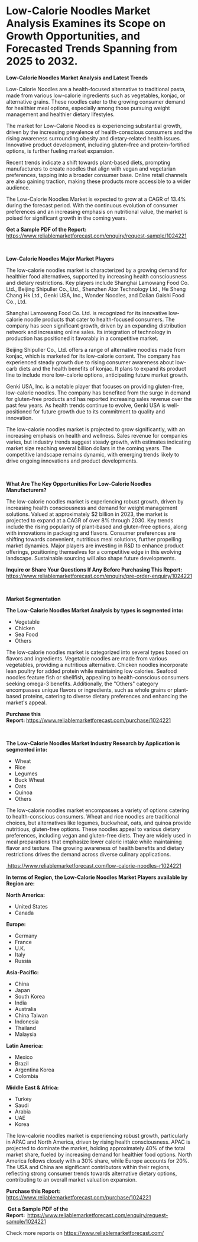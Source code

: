 <p><h1>Low-Calorie Noodles Market Analysis Examines its Scope on Growth Opportunities, and Forecasted Trends Spanning from 2025 to 2032.</h1></p><p><strong>Low-Calorie Noodles Market Analysis and Latest Trends</strong></p>
<p><p>Low-Calorie Noodles are a health-focused alternative to traditional pasta, made from various low-calorie ingredients such as vegetables, konjac, or alternative grains. These noodles cater to the growing consumer demand for healthier meal options, especially among those pursuing weight management and healthier dietary lifestyles. </p><p>The market for Low-Calorie Noodles is experiencing substantial growth, driven by the increasing prevalence of health-conscious consumers and the rising awareness surrounding obesity and dietary-related health issues. Innovative product development, including gluten-free and protein-fortified options, is further fueling market expansion. </p><p>Recent trends indicate a shift towards plant-based diets, prompting manufacturers to create noodles that align with vegan and vegetarian preferences, tapping into a broader consumer base. Online retail channels are also gaining traction, making these products more accessible to a wider audience. </p><p>The Low-Calorie Noodles Market is expected to grow at a CAGR of 13.4% during the forecast period. With the continuous evolution of consumer preferences and an increasing emphasis on nutritional value, the market is poised for significant growth in the coming years.</p></p>
<p><strong>Get a Sample PDF of the Report:&nbsp;</strong> <a href="https://www.reliablemarketforecast.com/enquiry/request-sample/1024221?utm_campaign=3203&utm_medium=2&utm_source=Github&utm_content=ia&utm_term=22032025&utm_id=low-calorie-noodles">https://www.reliablemarketforecast.com/enquiry/request-sample/1024221</a></p>
<p>&nbsp;</p>
<p><strong>Low-Calorie Noodles Major Market Players</strong></p>
<p><p>The low-calorie noodles market is characterized by a growing demand for healthier food alternatives, supported by increasing health consciousness and dietary restrictions. Key players include Shanghai Lamowang Food Co. Ltd., Beijing Shipuller Co., Ltd., Shenzhen Ator Technology Ltd., He Sheng Chang Hk Ltd., Genki USA, Inc., Wonder Noodles, and Dalian Gaishi Food Co., Ltd.</p><p>Shanghai Lamowang Food Co. Ltd. is recognized for its innovative low-calorie noodle products that cater to health-focused consumers. The company has seen significant growth, driven by an expanding distribution network and increasing online sales. Its integration of technology in production has positioned it favorably in a competitive market.</p><p>Beijing Shipuller Co., Ltd. offers a range of alternative noodles made from konjac, which is marketed for its low-calorie content. The company has experienced steady growth due to rising consumer awareness about low-carb diets and the health benefits of konjac. It plans to expand its product line to include more low-calorie options, anticipating future market growth.</p><p>Genki USA, Inc. is a notable player that focuses on providing gluten-free, low-calorie noodles. The company has benefited from the surge in demand for gluten-free products and has reported increasing sales revenue over the past few years. As health trends continue to evolve, Genki USA is well-positioned for future growth due to its commitment to quality and innovation.</p><p>The low-calorie noodles market is projected to grow significantly, with an increasing emphasis on health and wellness. Sales revenue for companies varies, but industry trends suggest steady growth, with estimates indicating market size reaching several billion dollars in the coming years. The competitive landscape remains dynamic, with emerging trends likely to drive ongoing innovations and product developments.</p></p>
<p>&nbsp;</p>
<p><strong>What Are The Key Opportunities For Low-Calorie Noodles Manufacturers?</strong></p>
<p><p>The low-calorie noodles market is experiencing robust growth, driven by increasing health consciousness and demand for weight management solutions. Valued at approximately $2 billion in 2023, the market is projected to expand at a CAGR of over 8% through 2030. Key trends include the rising popularity of plant-based and gluten-free options, along with innovations in packaging and flavors. Consumer preferences are shifting towards convenient, nutritious meal solutions, further propelling market dynamics. Major players are investing in R&D to enhance product offerings, positioning themselves for a competitive edge in this evolving landscape. Sustainable sourcing will also shape future developments.</p></p>
<p><strong>Inquire or Share Your Questions If Any Before Purchasing This Report:</strong> <a href="https://www.reliablemarketforecast.com/enquiry/pre-order-enquiry/1024221?utm_campaign=3203&utm_medium=2&utm_source=Github&utm_content=ia&utm_term=22032025&utm_id=low-calorie-noodles">https://www.reliablemarketforecast.com/enquiry/pre-order-enquiry/1024221</a></p>
<p>&nbsp;</p>
<p><strong>Market Segmentation</strong></p>
<p><strong>The Low-Calorie Noodles Market Analysis by types is segmented into:</strong></p>
<p><ul><li>Vegetable</li><li>Chicken</li><li>Sea Food</li><li>Others</li></ul></p>
<p><p>The low-calorie noodles market is categorized into several types based on flavors and ingredients. Vegetable noodles are made from various vegetables, providing a nutritious alternative. Chicken noodles incorporate lean poultry for added protein while maintaining low calories. Seafood noodles feature fish or shellfish, appealing to health-conscious consumers seeking omega-3 benefits. Additionally, the "Others" category encompasses unique flavors or ingredients, such as whole grains or plant-based proteins, catering to diverse dietary preferences and enhancing the market's appeal.</p></p>
<p><strong>Purchase this Report:&nbsp;</strong><a href="https://www.reliablemarketforecast.com/purchase/1024221?utm_campaign=3203&utm_medium=2&utm_source=Github&utm_content=ia&utm_term=22032025&utm_id=low-calorie-noodles">https://www.reliablemarketforecast.com/purchase/1024221</a></p>
<p>&nbsp;</p>
<p><strong>The Low-Calorie Noodles Market Industry Research by Application is segmented into:</strong></p>
<p><ul><li>Wheat</li><li>Rice</li><li>Legumes</li><li>Buck Wheat</li><li>Oats</li><li>Quinoa</li><li>Others</li></ul></p>
<p><p>The low-calorie noodles market encompasses a variety of options catering to health-conscious consumers. Wheat and rice noodles are traditional choices, but alternatives like legumes, buckwheat, oats, and quinoa provide nutritious, gluten-free options. These noodles appeal to various dietary preferences, including vegan and gluten-free diets. They are widely used in meal preparations that emphasize lower caloric intake while maintaining flavor and texture. The growing awareness of health benefits and dietary restrictions drives the demand across diverse culinary applications.</p></p>
<p><a href="https://www.reliablemarketforecast.com/low-calorie-noodles-r1024221?utm_campaign=3203&utm_medium=2&utm_source=Github&utm_content=ia&utm_term=22032025&utm_id=low-calorie-noodles">&nbsp;https://www.reliablemarketforecast.com/low-calorie-noodles-r1024221</a></p>
<p><strong>In terms of Region, the Low-Calorie Noodles Market Players available by Region are:</strong></p>
<p>
    <p> <strong> North America: </strong>
        <ul>
            <li>United States</li>
            <li>Canada</li>
        </ul>
        </p> 
    <p> <strong> Europe: </strong>
        <ul>
            <li>Germany</li>
            <li>France</li>
            <li>U.K.</li>
            <li>Italy</li>
            <li>Russia</li>
        </ul>
        </p> 
    <p> <strong> Asia-Pacific: </strong>
        <ul>
            <li>China</li>
            <li>Japan</li>
            <li>South Korea</li>
            <li>India</li>
            <li>Australia</li>
            <li>China Taiwan</li>
            <li>Indonesia</li>
            <li>Thailand</li>
            <li>Malaysia</li>
        </ul>
        </p> 
    <p> <strong> Latin America: </strong>
        <ul>
            <li>Mexico</li>
            <li>Brazil</li>
            <li>Argentina Korea</li>
            <li>Colombia</li>
        </ul>
        </p> 
    <p> <strong> Middle East & Africa: </strong>
        <ul>
            <li>Turkey</li>
            <li>Saudi</li>
            <li>Arabia</li>
            <li>UAE</li>
            <li>Korea</li>
        </ul>
    </p>
    </p>
<p><p>The low-calorie noodles market is experiencing robust growth, particularly in APAC and North America, driven by rising health consciousness. APAC is projected to dominate the market, holding approximately 40% of the total market share, fueled by increasing demand for healthier food options. North America follows closely with a 30% share, while Europe accounts for 20%. The USA and China are significant contributors within their regions, reflecting strong consumer trends towards alternative dietary options, contributing to an overall market valuation expansion.</p></p>
<p><strong>Purchase this Report: </strong><a href="https://www.reliablemarketforecast.com/purchase/1024221?utm_campaign=3203&utm_medium=2&utm_source=Github&utm_content=ia&utm_term=22032025&utm_id=low-calorie-noodles">https://www.reliablemarketforecast.com/purchase/1024221</a></p>
<p>&nbsp;<strong>Get a Sample PDF of the Report:&nbsp;&nbsp;</strong><a href="https://www.reliablemarketforecast.com/enquiry/request-sample/1024221?utm_campaign=3203&utm_medium=2&utm_source=Github&utm_content=ia&utm_term=22032025&utm_id=low-calorie-noodles">https://www.reliablemarketforecast.com/enquiry/request-sample/1024221</a></p>
<p><strong></strong></p>
<p>Check more reports on <a href="https://www.reliablemarketforecast.com/?utm_campaign=3203&utm_medium=2&utm_source=Github&utm_content=ia&utm_term=22032025&utm_id=low-calorie-noodles">https://www.reliablemarketforecast.com/</a></p>